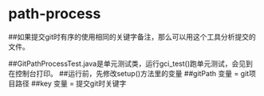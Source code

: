# path-process
##如果提交git时有序的使用相同的关键字备注，那么可以用这个工具分析提交的文件。

##GitPathProcessTest.java是单元测试类，运行gci_test()跑单元测试，会见到在控制台打印。
##运行前，先修改setup()方法里的变量
##gitPath 变量 = git项目路径
##key 变量 = 提交git时关键字
